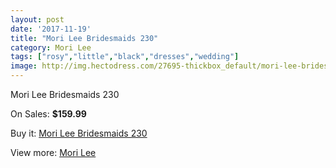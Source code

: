 ```yaml
---
layout: post
date: '2017-11-19'
title: "Mori Lee Bridesmaids 230"
category: Mori Lee
tags: ["rosy","little","black","dresses","wedding"]
image: http://img.hectodress.com/27695-thickbox_default/mori-lee-bridesmaids-230.jpg
---
```

Mori Lee Bridesmaids 230

On Sales: **$159.99**
<a href="https://www.hectodress.com/mori-lee/12893-mori-lee-bridesmaids-230.html"><amp-img layout="responsive" width="600" height="600" src="//img.hectodress.com/27695-thickbox_default/mori-lee-bridesmaids-230.jpg" alt="Mori Lee Bridesmaids 230 0" /></a>

Buy it: [Mori Lee Bridesmaids 230](https://www.hectodress.com/mori-lee/12893-mori-lee-bridesmaids-230.html "Mori Lee Bridesmaids 230")

View more: [Mori Lee](https://www.hectodress.com/198-mori-lee "Mori Lee")